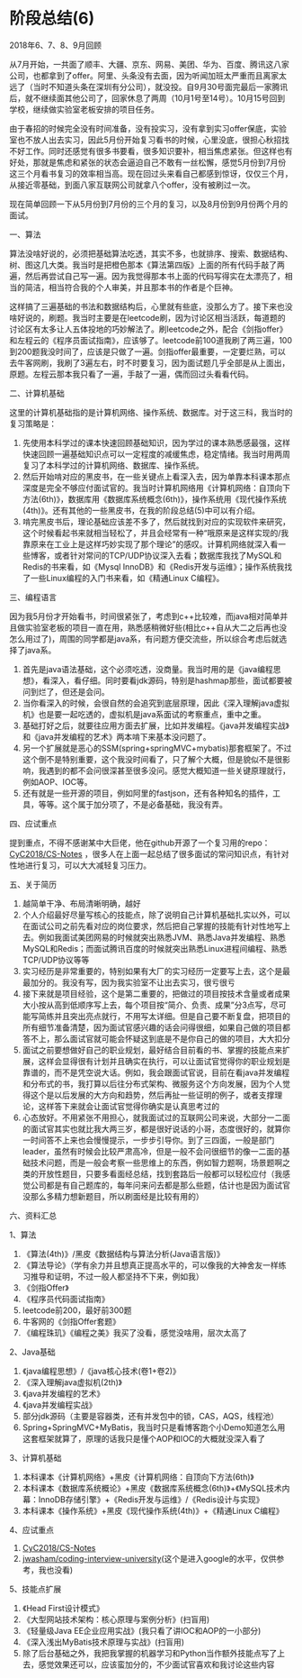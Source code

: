 # 阶段总结(6)


2018年6、7、8、9月回顾

从7月开始，一共面了顺丰、大疆、京东、网易、美团、华为、百度、腾讯这八家公司，也都拿到了offer。阿里、头条没有去面，因为听闻加班太严重而且离家太远了（当时不知道头条在深圳有分公司），就没投。自9月30号面完最后一家腾讯后，就不继续面其他公司了，回家休息了两周（10月1号至14号）。10月15号回到学校，继续做实验室老板安排的项目任务。

由于春招的时候完全没有时间准备，没有投实习，没有拿到实习offer保底，实验室也不放人出去实习，因此5月份开始复习看书的时候，心里没底，很担心秋招找不好工作。同时还感觉有很多书要看，很多知识要补，相当焦虑紧张。但这样也有好处，那就是焦虑和紧张的状态会逼迫自己不敢有一丝松懈，感觉5月份到7月份这三个月看书复习的效率相当高。现在回过头来看自己都感到惊讶，仅仅三个月，从接近零基础，到面八家互联网公司就拿八个offer，没有被刷过一次。

现在简单回顾一下从5月份到7月份的三个月的复习，以及8月份到9月份两个月的面试。

一、算法

算法没啥好说的，必须把基础算法吃透，其实不多，也就排序、搜索、数据结构、树、图这几大类。我当时是把橙色那本《算法第四版》上面的所有代码手敲了两遍，然后再尝试自己写一遍。因为我觉得那本书上面的代码写得实在太漂亮了，相当的简洁，相当符合我的个人审美，并且那本书的作者是个巨神。

这样搞了三遍基础的书法和数据结构后，心里就有些底，没那么方了。接下来也没啥好说的，刷题。我当时主要是在leetcode刷，因为讨论区相当活跃，每道题的讨论区有太多让人五体投地的巧妙解法了。刷leetcode之外，配合《剑指offer》和左程云的《程序员面试指南》，应该够了。leetcode前100道我刷了两三遍，100到200题我没时间了，应该是只做了一遍。剑指offer最重要，一定要烂熟，可以去牛客网刷，我刷了3遍左右，时不时要复习，因为面试题几乎全部是从上面出，原题。左程云那本我只看了一遍，手敲了一遍，偶而回过头看看代码。

二、计算机基础

这里的计算机基础指的是计算机网络、操作系统、数据库。对于这三科，我当时的复习策略是：

1. 先使用本科学过的课本快速回顾基础知识，因为学过的课本熟悉感最强，这样快速回顾一遍基础知识点可以一定程度的减缓焦虑，稳定情绪。我当时用两周复习了本科学过的计算机网络、数据库、操作系统。
2. 然后开始啃对应的黑皮书，在一些关键点上看深入去，因为单靠本科课本那点深度是完全不够应付面试官的。我当时计算机网络用《计算机网络：自顶向下方法(6th)》，数据库用《数据库系统概念(6th)》，操作系统用《现代操作系统(4th)》。还有其他的一些黑皮书，在我的阶段总结(5)中可以有介绍。
3. 啃完黑皮书后，理论基础应该差不多了，然后就找到对应的实现软件来研究，这个时候看起书来就相当轻松了，并且会经常有一种“哦原来是这样实现的/我靠原来在工业上是这样巧妙实现了那个理论”的感叹。计算机网络就深入看一些博客，或者针对常问的TCP/UDP协议深入去看；数据库我找了MySQL和Redis的书来看，如《Mysql InnoDB》和《Redis开发与运维》；操作系统我找了一些Linux编程的入门书来看，如《精通Linux C编程》。

三、编程语言

因为我5月份才开始看书，时间很紧张了，考虑到c++比较难，而java相对简单并且做实验室老板的项目一直在用，熟悉感稍微好些(相比c++自从大二之后再也没怎么用过了)，周围的同学都是java系，有问题方便交流些，所以综合考虑后就选择了java系。

1. 首先是java语法基础，这个必须吃透，没商量。我当时用的是《java编程思想》，看深入，看仔细。同时要看jdk源码，特别是hashmap那些，面试都要被问到烂了，但还是会问。
2. 当你看深入的时候，会很自然的会追究到底层原理，因此《深入理解java虚拟机》也是要一起吃透的，虚拟机是java系面试的考察重点，重中之重。
3. 基础打好之后，就要往应用方面去扩展，比如并发编程。《java并发编程实战》和《java并发编程的艺术》两本啃下来基本没问题了。
4. 另一个扩展就是恶心的SSM(spring+springMVC+mybatis)那套框架了。不过这个倒不是特别重要，这个我没时间看了，只了解个大概，但是貌似不是很影响，我遇到的都不会问很深甚至很多没问。感觉大概知道一些关键原理就行，例如AOP、IOC等。
5. 还有就是一些开源的项目，例如阿里的fastjson，还有各种知名的插件，工具，等等。这个属于加分项了，不是必备基础，我没有弄。

四、应试重点

提到重点，不得不感谢某中大巨佬，他在github开源了一个复习用的repo：[CyC2018/CS-Notes][1] ，很多人在上面一起总结了很多面试的常问知识点，有针对性地进行复习，可以大大减轻复习压力。

五、关于简历

1. 越简单干净、布局清晰明确，越好
2. 个人介绍最好尽量写核心的技能点，除了说明自己计算机基础扎实以外，可以在面试公司之前先看对应的岗位要求，然后把自己掌握的技能有针对性地写上去。例如我面试美团网易的时候就突出熟悉JVM、熟悉Java并发编程、熟悉MySQL和Redis；而面试腾讯百度的时候就突出熟悉Linux进程间编程、熟悉TCP/UDP协议等等
3. 实习经历是非常重要的，特别如果有大厂的实习经历一定要写上去，这个是最最加分的。我没有写，因为我实验室不让出去实习，很亏很亏
4. 接下来就是项目经验，这个是第二重要的，把做过的项目按技术含量或者成果大小按从高到低顺序写上去，每个项目按“简介、负责、成果”分3点写，尽可能写简练并且突出亮点就行，不用写太详细。但是自己要不断复盘，把项目的所有细节准备清楚，因为面试官感兴趣的话会问得很细，如果自己做的项目都答不上，那么面试官就可能会怀疑这到底是不是你自己的做的项目，大大扣分
5. 面试之前要想做好自己的职业规划，最好结合目前看的书、掌握的技能点来扩展，这样会显得很有计划并且确实在执行，可以让面试官觉得你的职业规划是靠谱的，而不是凭空说大话。例如，我会跟面试官说，目前在看java并发编程和分布式的书，我打算以后往分布式架构、微服务这个方向发展，因为个人觉得这个是以后发展的大方向和趋势，然后再扯一些证明的例子，或者支撑理论，这样答下来就会让面试官觉得你确实是认真思考过的
6. 心态放好。不用紧张不用担心，就我面试过的互联网公司来说，大部分一二面的面试官其实也就比我大两三岁，都是很好说话的小哥，态度很好的，就算你一时间答不上来也会慢慢提示，一步步引导你。到了三四面，一般是部门leader，虽然有时候会比较严肃高冷，但是一般不会问很细节的像一二面的基础技术问题，而是一般会考察一些思维上的东西，例如智力题啊，场景题啊之类的开放性题目，只要多看面经总结，找到套路后一般都可以轻松应付（我感觉公司都是有自己题库的，每年问来问去都是那么些题，估计也是因为面试官没那么多精力想新题目，所以刷面经是比较有用的）

六、资料汇总

1、算法

1. 《算法(4th)》/黑皮《数据结构与算法分析(Java语言版)》
2. 《算法导论》（学有余力并且想真正提高水平的，可以像我的大神舍友一样练习推导和证明，不过一般人都坚持不下来，例如我）
3. 《剑指Offer》
4. 《程序员代码面试指南》
5. leetcode前200，最好前300题
6. 牛客网的《剑指Offer套题》
7. 《编程珠玑》《编程之美》我买了没看，感觉没啥用，层次太高了

2、Java基础

1. 《java编程思想》/《java核心技术(卷1+卷2)》
2. 《深入理解java虚拟机(2th)》
2. 《java并发编程的艺术》
3. 《java并发编程实战》
4. 部分jdk源码（主要是容器类，还有并发包中的锁，CAS，AQS，线程池）
5. Spring+SpringMVC+MyBatis，我当时只是看博客跑个小Demo知道怎么用这套框架就算了，原理的话我只是懂个AOP和IOC的大概就没深入看了

3、计算机基础

1. 本科课本《计算机网络》+黑皮《计算机网络：自顶向下方法(6th)》
2. 本科课本《数据库系统概论》+黑皮《数据库系统概念(6th)》+《MySQL技术内幕：InnoDB存储引擎》+《Redis开发与运维》/《Redis设计与实现》
3. 本科课本《操作系统》+黑皮《现代操作系统(4th)》+《精通Linux C编程》

4、应试重点

1. [CyC2018/CS-Notes][2]
2. [jwasham/coding-interview-university][3](这个是进入google的水平，仅供参考，我也没看)

5、技能点扩展

1. 《Head First设计模式》
2. 《大型网站技术架构：核心原理与案例分析》(扫盲用)
3. 《轻量级Java EE企业应用实战》(我只看了讲IOC和AOP的一小部分)
4. 《深入浅出MyBatis技术原理与实战》(扫盲用)
5. 除了后台基础之外，我把我掌握的机器学习和Python当作额外技能点写了上去，感觉效果还可以，应该蛮加分的，不少面试官喜欢和我讨论这些内容

[1]: https://github.com/CyC2018/CS-Notes
[2]: https://github.com/CyC2018/CS-Notes
[3]: https://github.com/jwasham/coding-interview-university

